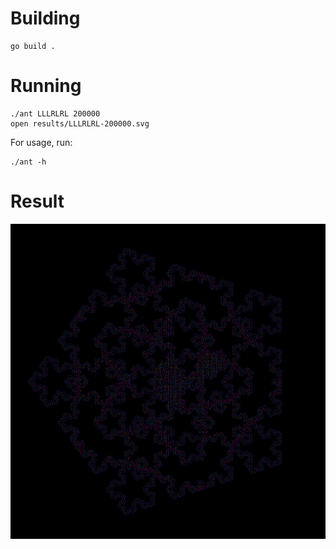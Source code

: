 # Building

```
go build .
```

# Running

```
./ant LLLRLRL 200000
open results/LLLRLRL-200000.svg
```

For usage, run:

```
./ant -h
```

# Result

![](example/LLLRLRL-200000.png)
